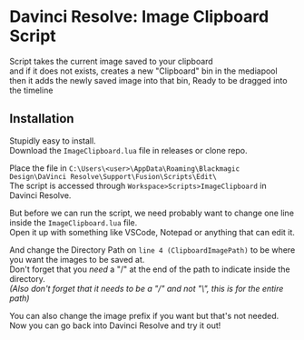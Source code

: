 # Davinci Resolve: Image Clipboard Script
Script takes the current image saved to your clipboard  
and if it does not exists, creates a new "Clipboard" bin in the mediapool  
then it adds the newly saved image into that bin, Ready to be dragged into the timeline

## Installation
Stupidly easy to install.  
Download the `ImageClipboard.lua` file in releases or clone repo.  

Place the file in `C:\Users\<user>\AppData\Roaming\Blackmagic Design\DaVinci Resolve\Support\Fusion\Scripts\Edit\`  
The script is accessed through `Workspace>Scripts>ImageClipboard` in Davinci Resolve.  

But before we can run the script, we need probably want to change one line inside the `ImageClipboard.lua` file.  
Open it up with something like VSCode, Notepad or anything that can edit it.  

And change the Directory Path on `line 4 (ClipboardImagePath)` to be where you want the images to be saved at.  
Don't forget that you *need* a "/" at the end of the path to indicate inside the directory.  
*(Also don't forget that it needs to be a "/" and not "\\", this is for the entire path)*

You can also change the image prefix if you want but that's not needed.  
Now you can go back into Davinci Resolve and try it out!  
